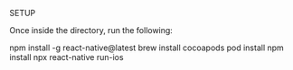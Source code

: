 SETUP

Once inside the directory, run the following:

npm install -g react-native@latest
brew install cocoapods
pod install
npm install
npx react-native run-ios
